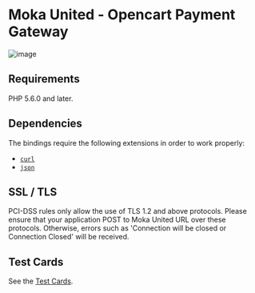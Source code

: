 # Moka United - Opencart Payment Gateway

![image](https://optimisthub.com/cdn/moka/moka-opencart-plugin.png?v3)

## Requirements

PHP 5.6.0 and later.

## Dependencies

The bindings require the following extensions in order to work properly:

-   [`curl`](https://secure.php.net/manual/en/book.curl.php)
-   [`json`](https://secure.php.net/manual/en/book.json.php)

## SSL / TLS
PCI-DSS rules only allow the use of TLS 1.2 and above protocols. Please ensure that your application POST to Moka United URL over these protocols. Otherwise, errors such as 'Connection will be closed or Connection Closed' will be received.

## Test Cards

See the [Test Cards](https://developer.mokaunited.com/home.php?page=test-kartlari).